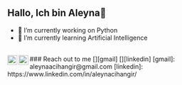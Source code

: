 ## Hallo, Ich bin Aleyna👋

- 🔭 I’m currently working on Python 
- 🌱 I’m currently learning Artificial Intelligence

<br />
### Reach out to me 
[<img width="22" src="https://unpkg.com/simple-icons@v6/icons/gmail.svg" align="left" />][gmail]
[<img width="22" src="https://unpkg.com/simple-icons@v6/icons/linkedin.svg" align="left" />][linkedin]
[gmail]: aleynaacihangir@gmail.com
[linkedin]: https://www.linkedin.com/in/aleynacihangir/

